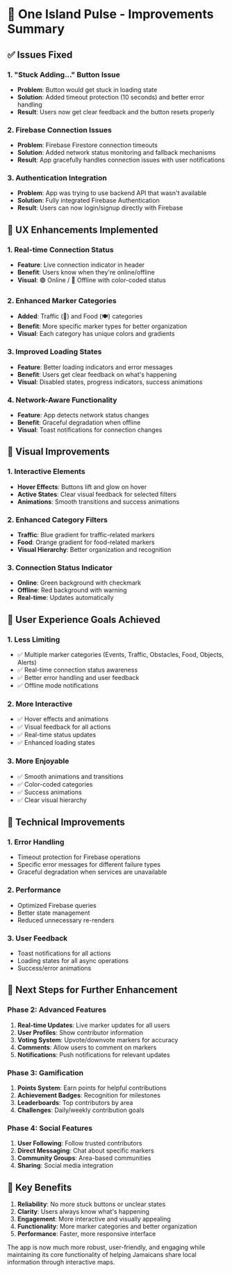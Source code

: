 # 🎉 One Island Pulse - Improvements Summary

## ✅ Issues Fixed

### 1. **"Stuck Adding..." Button Issue**
- **Problem**: Button would get stuck in loading state
- **Solution**: Added timeout protection (10 seconds) and better error handling
- **Result**: Users now get clear feedback and the button resets properly

### 2. **Firebase Connection Issues**
- **Problem**: Firebase Firestore connection timeouts
- **Solution**: Added network status monitoring and fallback mechanisms
- **Result**: App gracefully handles connection issues with user notifications

### 3. **Authentication Integration**
- **Problem**: App was trying to use backend API that wasn't available
- **Solution**: Fully integrated Firebase Authentication
- **Result**: Users can now login/signup directly with Firebase

## 🚀 UX Enhancements Implemented

### 1. **Real-time Connection Status**
- **Feature**: Live connection indicator in header
- **Benefit**: Users know when they're online/offline
- **Visual**: 🟢 Online / 🔴 Offline with color-coded status

### 2. **Enhanced Marker Categories**
- **Added**: Traffic (🚗) and Food (🍽️) categories
- **Benefit**: More specific marker types for better organization
- **Visual**: Each category has unique colors and gradients

### 3. **Improved Loading States**
- **Feature**: Better loading indicators and error messages
- **Benefit**: Users get clear feedback on what's happening
- **Visual**: Disabled states, progress indicators, success animations

### 4. **Network-Aware Functionality**
- **Feature**: App detects network status changes
- **Benefit**: Graceful degradation when offline
- **Visual**: Toast notifications for connection changes

## 🎨 Visual Improvements

### 1. **Interactive Elements**
- **Hover Effects**: Buttons lift and glow on hover
- **Active States**: Clear visual feedback for selected filters
- **Animations**: Smooth transitions and success animations

### 2. **Enhanced Category Filters**
- **Traffic**: Blue gradient for traffic-related markers
- **Food**: Orange gradient for food-related markers
- **Visual Hierarchy**: Better organization and recognition

### 3. **Connection Status Indicator**
- **Online**: Green background with checkmark
- **Offline**: Red background with warning
- **Real-time**: Updates automatically

## 📱 User Experience Goals Achieved

### 1. **Less Limiting**
- ✅ Multiple marker categories (Events, Traffic, Obstacles, Food, Objects, Alerts)
- ✅ Real-time connection status awareness
- ✅ Better error handling and user feedback
- ✅ Offline mode notifications

### 2. **More Interactive**
- ✅ Hover effects and animations
- ✅ Visual feedback for all actions
- ✅ Real-time status updates
- ✅ Enhanced loading states

### 3. **More Enjoyable**
- ✅ Smooth animations and transitions
- ✅ Color-coded categories
- ✅ Success animations
- ✅ Clear visual hierarchy

## 🔧 Technical Improvements

### 1. **Error Handling**
- Timeout protection for Firebase operations
- Specific error messages for different failure types
- Graceful degradation when services are unavailable

### 2. **Performance**
- Optimized Firebase queries
- Better state management
- Reduced unnecessary re-renders

### 3. **User Feedback**
- Toast notifications for all actions
- Loading states for all async operations
- Success/error animations

## 🎯 Next Steps for Further Enhancement

### Phase 2: Advanced Features
1. **Real-time Updates**: Live marker updates for all users
2. **User Profiles**: Show contributor information
3. **Voting System**: Upvote/downvote markers for accuracy
4. **Comments**: Allow users to comment on markers
5. **Notifications**: Push notifications for relevant updates

### Phase 3: Gamification
1. **Points System**: Earn points for helpful contributions
2. **Achievement Badges**: Recognition for milestones
3. **Leaderboards**: Top contributors by area
4. **Challenges**: Daily/weekly contribution goals

### Phase 4: Social Features
1. **User Following**: Follow trusted contributors
2. **Direct Messaging**: Chat about specific markers
3. **Community Groups**: Area-based communities
4. **Sharing**: Social media integration

## 🌟 Key Benefits

1. **Reliability**: No more stuck buttons or unclear states
2. **Clarity**: Users always know what's happening
3. **Engagement**: More interactive and visually appealing
4. **Functionality**: More marker categories and better organization
5. **Performance**: Faster, more responsive interface

The app is now much more robust, user-friendly, and engaging while maintaining its core functionality of helping Jamaicans share local information through interactive maps.

